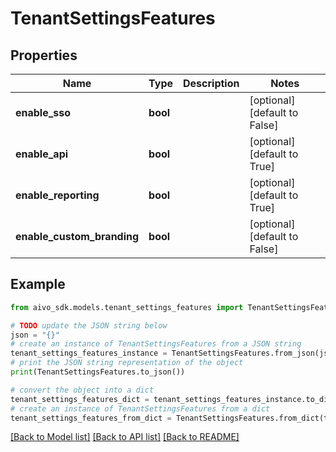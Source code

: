 # TenantSettingsFeatures


## Properties

Name | Type | Description | Notes
------------ | ------------- | ------------- | -------------
**enable_sso** | **bool** |  | [optional] [default to False]
**enable_api** | **bool** |  | [optional] [default to True]
**enable_reporting** | **bool** |  | [optional] [default to True]
**enable_custom_branding** | **bool** |  | [optional] [default to False]

## Example

```python
from aivo_sdk.models.tenant_settings_features import TenantSettingsFeatures

# TODO update the JSON string below
json = "{}"
# create an instance of TenantSettingsFeatures from a JSON string
tenant_settings_features_instance = TenantSettingsFeatures.from_json(json)
# print the JSON string representation of the object
print(TenantSettingsFeatures.to_json())

# convert the object into a dict
tenant_settings_features_dict = tenant_settings_features_instance.to_dict()
# create an instance of TenantSettingsFeatures from a dict
tenant_settings_features_from_dict = TenantSettingsFeatures.from_dict(tenant_settings_features_dict)
```
[[Back to Model list]](../README.md#documentation-for-models) [[Back to API list]](../README.md#documentation-for-api-endpoints) [[Back to README]](../README.md)


